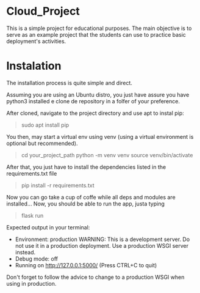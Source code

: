 # Cloud_Project
This is a simple project for educational purposes. The main objective is to serve as an example project that the students can use to practice basic deployment's activities.

# Instalation
The installation process is quite simple and direct. 

Assuming you are using an Ubuntu distro, you just have assure you have python3 installed e clone de repository in a folfer of your preference.

After cloned, navigate to the project directory and use apt to instal pip: 
> sudo apt install pip
 
You then, may start a virtual env using venv (using a virtual environment is optional but recommended).

> cd your_project_path
> python -m venv venv
> source venv/bin/activate
 
After that, you just have to install the dependencies listed in the requirements.txt file
> pip install -r requirements.txt
 
Now you can go take a cup of coffe while all deps and modules are installed...
Now, you should be able to run the app, justa typing

> flask run
 
Expected output in your terminal: 

* Environment: production
   WARNING: This is a development server. Do not use it in a production deployment.
   Use a production WSGI server instead.
 * Debug mode: off
 * Running on http://127.0.0.1:5000/ (Press CTRL+C to quit)

Don't forget to follow the advice to change to a production WSGI when using in production.

 
